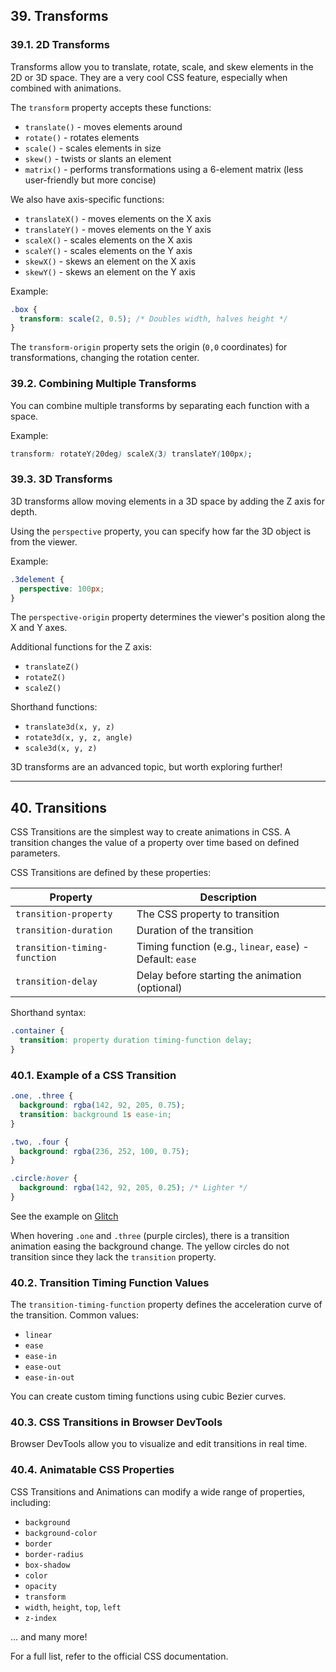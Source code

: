 ## 39. Transforms

### 39.1. 2D Transforms

Transforms allow you to translate, rotate, scale, and skew elements in the 2D or 3D space. They are a very cool CSS feature, especially when combined with animations.

The `transform` property accepts these functions:

- `translate()` - moves elements around
- `rotate()` - rotates elements
- `scale()` - scales elements in size
- `skew()` - twists or slants an element
- `matrix()` - performs transformations using a 6-element matrix (less user-friendly but more concise)

We also have axis-specific functions:

- `translateX()` - moves elements on the X axis
- `translateY()` - moves elements on the Y axis
- `scaleX()` - scales elements on the X axis
- `scaleY()` - scales elements on the Y axis
- `skewX()` - skews an element on the X axis
- `skewY()` - skews an element on the Y axis

Example:

```css
.box {
  transform: scale(2, 0.5); /* Doubles width, halves height */
}
```

The `transform-origin` property sets the origin (`0,0` coordinates) for transformations, changing the rotation center.

### 39.2. Combining Multiple Transforms

You can combine multiple transforms by separating each function with a space.

Example:

```css
transform: rotateY(20deg) scaleX(3) translateY(100px);
```

### 39.3. 3D Transforms

3D transforms allow moving elements in a 3D space by adding the Z axis for depth.

Using the `perspective` property, you can specify how far the 3D object is from the viewer.

Example:

```css
.3delement {
  perspective: 100px;
}
```

The `perspective-origin` property determines the viewer's position along the X and Y axes.

Additional functions for the Z axis:

- `translateZ()`
- `rotateZ()`
- `scaleZ()`

Shorthand functions:

- `translate3d(x, y, z)`
- `rotate3d(x, y, z, angle)`
- `scale3d(x, y, z)`

3D transforms are an advanced topic, but worth exploring further!

---

## 40. Transitions

CSS Transitions are the simplest way to create animations in CSS. A transition changes the value of a property over time based on defined parameters.

CSS Transitions are defined by these properties:

| Property                 | Description |
|--------------------------|-------------|
| `transition-property`    | The CSS property to transition |
| `transition-duration`    | Duration of the transition |
| `transition-timing-function` | Timing function (e.g., `linear`, `ease`) - Default: `ease` |
| `transition-delay`       | Delay before starting the animation (optional) |

Shorthand syntax:

```css
.container {
  transition: property duration timing-function delay;
}
```

### 40.1. Example of a CSS Transition

```css
.one, .three {
  background: rgba(142, 92, 205, 0.75);
  transition: background 1s ease-in;
}

.two, .four {
  background: rgba(236, 252, 100, 0.75);
}

.circle:hover {
  background: rgba(142, 92, 205, 0.25); /* Lighter */
}
```

See the example on [Glitch](https://flavio-css-transitions-example.glitch.me)

When hovering `.one` and `.three` (purple circles), there is a transition animation easing the background change. The yellow circles do not transition since they lack the `transition` property.

### 40.2. Transition Timing Function Values

The `transition-timing-function` property defines the acceleration curve of the transition. Common values:

- `linear`
- `ease`
- `ease-in`
- `ease-out`
- `ease-in-out`

You can create custom timing functions using cubic Bezier curves.

### 40.3. CSS Transitions in Browser DevTools

Browser DevTools allow you to visualize and edit transitions in real time.

### 40.4. Animatable CSS Properties

CSS Transitions and Animations can modify a wide range of properties, including:

- `background`
- `background-color`
- `border`
- `border-radius`
- `box-shadow`
- `color`
- `opacity`
- `transform`
- `width`, `height`, `top`, `left`
- `z-index`

... and many more!

For a full list, refer to the official CSS documentation.

